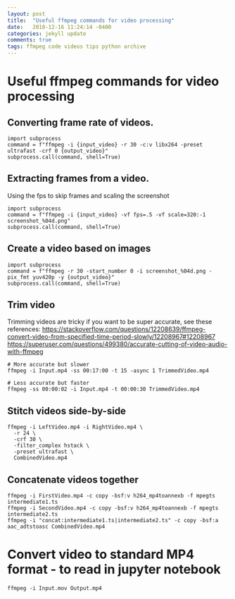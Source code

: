 ```yaml
---
layout: post
title:  "Useful ffmpeg commands for video processing"
date:   2018-12-16 11:24:14 -0400
categories: jekyll update
comments: true
tags: ffmpeg code videos tips python archive
---
```



# Useful ffmpeg commands for video processing

## Converting frame rate of videos.
```
import subprocess
command = f"ffmpeg -i {input_video} -r 30 -c:v libx264 -preset ultrafast -crf 0 {output_video}"
subprocess.call(command, shell=True)
```

## Extracting frames from a video.
Using the fps to skip frames and scaling the screenshot
```
import subprocess
command = f"ffmpeg -i {input_video} -vf fps=.5 -vf scale=320:-1 screenshot_%04d.png"
subprocess.call(command, shell=True)
```

## Create a video based on images
```
import subprocess
command = f"ffmpeg -r 30 -start_number 0 -i screenshot_%04d.png -pix_fmt yuv420p -y {output_video}"
subprocess.call(command, shell=True)
```

## Trim video
Trimming videos are tricky if you want to be super accurate, see these references:
https://stackoverflow.com/questions/12208639/ffmpeg-convert-video-from-specified-time-period-slowly/12208967#12208967
https://superuser.com/questions/499380/accurate-cutting-of-video-audio-with-ffmpeg
```
# More accurate but slower
ffmpeg -i Input.mp4 -ss 00:17:00 -t 15 -async 1 TrimmedVideo.mp4

# Less accurate but faster
ffmpeg -ss 00:00:02 -i Input.mp4 -t 00:00:30 TrimmedVideo.mp4
```

## Stitch videos side-by-side
```
ffmpeg -i LeftVideo.mp4 -i RightVideo.mp4 \
  -r 24 \
  -crf 30 \
  -filter_complex hstack \
  -preset ultrafast \
  CombinedVideo.mp4
  ```

## Concatenate videos together
```
ffmpeg -i FirstVideo.mp4 -c copy -bsf:v h264_mp4toannexb -f mpegts intermediate1.ts
ffmpeg -i SecondVideo.mp4 -c copy -bsf:v h264_mp4toannexb -f mpegts intermediate2.ts
ffmpeg -i "concat:intermediate1.ts|intermediate2.ts" -c copy -bsf:a aac_adtstoasc CombinedVideo.mp4
```

# Convert video to standard MP4 format - to read in jupyter notebook
```
ffmpeg -i Input.mov Output.mp4
```
